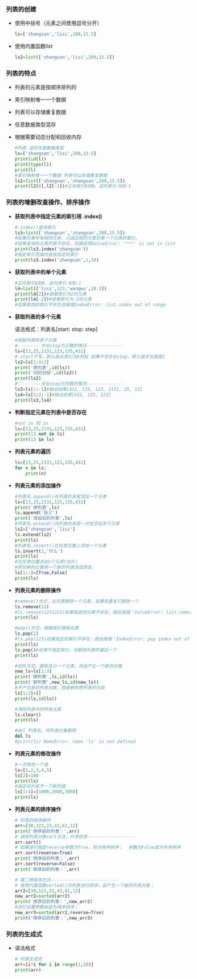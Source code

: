 ### 列表的创建

- 使用中括号（元素之间使用逗号分开）

  ```python
  ls=['zhangsan','lisi',200,15.5]
  ```

- 使用内置函数list

  ```python
  ls2=list(['zhangsan','lisi',200,15.5])
  ```

### 列表的特点

- 列表的元素是按顺序排列的

- 索引映射唯一一个数据

- 列表可以存储重复数据

- 任意数据类型混存

- 根据需要动态分配和回收内存

  ```python
  #列表 混存任意数据类型
  ls=['zhangsan','lisi',200,15.5]
  print(id(l))
  print(type(l))
  print(l)
  #索引映射唯一一个数据 列表可以存储重复数据
  ls2=list(['zhangsan','zhangsan',200,15.5])
  print(l2[0],l2[-1])#正向索引0到N，逆向索引-N到-1
  ```

### 列表的增删改查操作、排序操作

- **获取列表中指定元素的索引用 .index()**

  ```python
  #.index()查询索引
  ls3=list(['zhangsan','zhangsan',200,15.5])
  #如果列表中有相同元素，只返回相同元素的第一个元素的索引。
  #如果查询的元素列表不存在，则报异常ValueError: '***' is not in list
  print(ls3.index('zhangsan'))
  #指定索引范围内查找指定的索引
  print(ls3.index('zhangsan',1,3))
  ```

- **获取列表中的单个元素**

  ```python
  #正向索引0到N，逆向索引-N到-1
  l4=list(['lisi',123,'wangwu',20.5])
  print(l4[2])#查看索引为2的元素
  print(l4[-2])#查看索引为-2的元素
  #如果查找的索引不存在会报错IndexError: list index out of range
  ```


- **获取列表的多个元素**

  语法格式：列表名[start: stop: step]

  ```python
  #获取列表的多个元素
  #---------步长step为正数的情况--------------
  ls=[13,25,2131,123,135,431]
  # start不写，默认是从索引为0开始 如果不写步长step，默认是步长就是1
  ls2=ls[1:4:2]
  print('原列表',id(ls))
  print('切的分段',id(ls2))
  print(ls2)
  #---------步长step为负数的情况--------------
  ls3=ls[::-1]#输出结果[431, 135, 123, 2131, 25, 13]
  ls4=ls[5:2:-1]#输出结果[431, 135, 123]
  print(ls3,ls4)
  ```

- **判断指定元素在列表中是否存在**

  ```python
  #not in 和 in
  ls=[13,25,2131,123,135,431]
  print(13 not in ls)
  print(13 in ls)
  ```

- **列表元素的遍历**

  ```python
  ls=[13,25,2131,123,135,431]
  for n in ls:
      print(n)
  ```

- **列表元素的添加操作**

  ```python
  #列表名.append()在列表的末尾添加一个元素
  ls=[13,25,2131,123,135,431]
  print('原列表',ls)
  ls.append('张三')
  print('添加后的列表',ls)
  #列表名.extend()向列表的末尾一次性添加多个元素
  ls2=['zhangsan','lisi']
  ls.extend(ls2)
  print(ls)
  #列表名.insert()在任意位置上添加一个元素
  ls.insert(2,'什么')
  print(ls)
  #在任意位置添加n个元素(切片)
  #把切掉的位置用一个新的列表添加进去
  ls[1::]=[True,False]
  print(ls)
  ```

- **列表元素的删除操作**

  ```python
  #remove()方式，从列表删除一个元素，如果有重复只删除一个
  ls.remove(13)
  #ls.remove(1231223)如果指定的元素不存在，就会报错：ValueError: list.remove(x): x not in list
  print(ls)
  
  #pop()方式，根据索引移除元素
  ls.pop(1)
  #ls.pop(123)如果指定的索引不存在，就会报错：IndexError: pop index out of range
  print(ls)
  ls.pop()#如果不指定索引，将删除列表的最后一个
  print(ls)
  
  #切片方式，删除至少一个元素，将会产生一个新的对象
  new_ls=ls[1:3]
  print('原列表',ls,id(ls))
  print('新列表',new_ls,id(new_ls))
  #不产生新的列表对象，而是删除原列表的内容
  ls[1:2]=[]
  print(ls,id(ls))
  
  #清除列表中的所有元素
  ls.clear()
  print(ls)
  
  #del 列表名，将列表对象删除
  del ls
  #print(ls) NameError: name 'ls' is not defined
  ```

- **列表元素的修改操作**

  ```python
  #一次修改一个值
  ls=[1,2,3,4,5]
  ls[2]=100
  print(ls)
  #指定切片赋予一个新的值
  ls[1:4]=[1000,2000,3000]
  print(ls)
  ```


- **列表元素的排序操作**

  ```python
  # 列表的排序操作
  arr=[30,123,23,43,61,12]
  print('排序前的列表：',arr)
  # 调用列表对象sort方法，升序排序------------------
  arr.sort()
  # 如果进行指定reverse参数为True，则为降序排序；  参数为False就为升序排序
  arr.sort(reverse=True)
  print('排序后的列表：',arr)
  arr.sort(reverse=False)
  print('排序后的列表：',arr)
  
  # 第二种排序方式--------------------------
  # 使用内置函数sorted()对列表进行排序，会产生一个新的列表对象；
  arr2=[30,123,23,43,61,12]
  new_arr2=sorted(arr2)
  print('排序后的列表：',new_arr2)
  #进行设置参数指定为降序排序；
  new_arr3=sorted(arr2,reverse=True)
  print('排序后的列表：',new_arr3)
  ```

### 列表的生成式

- 语法格式

  ```python
  # 列表生成式
  arr=[i*i for i in range(1,10)]
  print(arr)
  ```

  